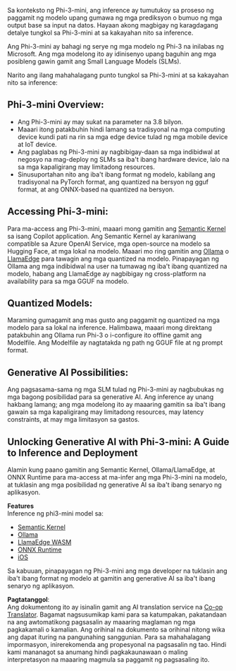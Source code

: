 <!--
CO_OP_TRANSLATOR_METADATA:
{
  "original_hash": "f1ff728038c4f554b660a36b76cbdd6e",
  "translation_date": "2025-05-09T12:30:06+00:00",
  "source_file": "md/01.Introduction/03/overview.md",
  "language_code": "tl"
}
-->
Sa konteksto ng Phi-3-mini, ang inference ay tumutukoy sa proseso ng paggamit ng modelo upang gumawa ng mga prediksyon o bumuo ng mga output base sa input na datos. Hayaan akong magbigay ng karagdagang detalye tungkol sa Phi-3-mini at sa kakayahan nito sa inference.

Ang Phi-3-mini ay bahagi ng serye ng mga modelo ng Phi-3 na inilabas ng Microsoft. Ang mga modelong ito ay idinisenyo upang baguhin ang mga posibleng gawin gamit ang Small Language Models (SLMs).

Narito ang ilang mahahalagang punto tungkol sa Phi-3-mini at sa kakayahan nito sa inference:

## **Phi-3-mini Overview:**
- Ang Phi-3-mini ay may sukat na parameter na 3.8 bilyon.
- Maaari itong patakbuhin hindi lamang sa tradisyonal na mga computing device kundi pati na rin sa mga edge device tulad ng mga mobile device at IoT device.
- Ang paglabas ng Phi-3-mini ay nagbibigay-daan sa mga indibidwal at negosyo na mag-deploy ng SLMs sa iba't ibang hardware device, lalo na sa mga kapaligirang may limitadong resources.
- Sinusuportahan nito ang iba't ibang format ng modelo, kabilang ang tradisyonal na PyTorch format, ang quantized na bersyon ng gguf format, at ang ONNX-based na quantized na bersyon.

## **Accessing Phi-3-mini:**
Para ma-access ang Phi-3-mini, maaari mong gamitin ang [Semantic Kernel](https://github.com/microsoft/SemanticKernelCookBook?WT.mc_id=aiml-138114-kinfeylo) sa isang Copilot application. Ang Semantic Kernel ay karaniwang compatible sa Azure OpenAI Service, mga open-source na modelo sa Hugging Face, at mga lokal na modelo.
Maaari mo ring gamitin ang [Ollama](https://ollama.com) o [LlamaEdge](https://llamaedge.com) para tawagin ang mga quantized na modelo. Pinapayagan ng Ollama ang mga indibidwal na user na tumawag ng iba't ibang quantized na modelo, habang ang LlamaEdge ay nagbibigay ng cross-platform na availability para sa mga GGUF na modelo.

## **Quantized Models:**
Maraming gumagamit ang mas gusto ang paggamit ng quantized na mga modelo para sa lokal na inference. Halimbawa, maaari mong direktang patakbuhin ang Ollama run Phi-3 o i-configure ito offline gamit ang Modelfile. Ang Modelfile ay nagtatakda ng path ng GGUF file at ng prompt format.

## **Generative AI Possibilities:**
Ang pagsasama-sama ng mga SLM tulad ng Phi-3-mini ay nagbubukas ng mga bagong posibilidad para sa generative AI. Ang inference ay unang hakbang lamang; ang mga modelong ito ay maaaring gamitin sa iba't ibang gawain sa mga kapaligirang may limitadong resources, may latency constraints, at may mga limitasyon sa gastos.

## **Unlocking Generative AI with Phi-3-mini: A Guide to Inference and Deployment**  
Alamin kung paano gamitin ang Semantic Kernel, Ollama/LlamaEdge, at ONNX Runtime para ma-access at ma-infer ang mga Phi-3-mini na modelo, at tuklasin ang mga posibilidad ng generative AI sa iba't ibang senaryo ng aplikasyon.

**Features**  
Inference ng phi3-mini model sa:

- [Semantic Kernel](https://github.com/Azure-Samples/Phi-3MiniSamples/tree/main/semantickernel?WT.mc_id=aiml-138114-kinfeylo)
- [Ollama](https://github.com/Azure-Samples/Phi-3MiniSamples/tree/main/ollama?WT.mc_id=aiml-138114-kinfeylo)
- [LlamaEdge WASM](https://github.com/Azure-Samples/Phi-3MiniSamples/tree/main/wasm?WT.mc_id=aiml-138114-kinfeylo)
- [ONNX Runtime](https://github.com/Azure-Samples/Phi-3MiniSamples/tree/main/onnx?WT.mc_id=aiml-138114-kinfeylo)
- [iOS](https://github.com/Azure-Samples/Phi-3MiniSamples/tree/main/ios?WT.mc_id=aiml-138114-kinfeylo)

Sa kabuuan, pinapayagan ng Phi-3-mini ang mga developer na tuklasin ang iba't ibang format ng modelo at gamitin ang generative AI sa iba't ibang senaryo ng aplikasyon.

**Pagtatanggol**:  
Ang dokumentong ito ay isinalin gamit ang AI translation service na [Co-op Translator](https://github.com/Azure/co-op-translator). Bagamat nagsusumikap kami para sa katumpakan, pakatandaan na ang awtomatikong pagsasalin ay maaaring maglaman ng mga pagkakamali o kamalian. Ang orihinal na dokumento sa orihinal nitong wika ang dapat ituring na pangunahing sanggunian. Para sa mahahalagang impormasyon, inirerekomenda ang propesyonal na pagsasalin ng tao. Hindi kami mananagot sa anumang hindi pagkakaunawaan o maling interpretasyon na maaaring magmula sa paggamit ng pagsasaling ito.